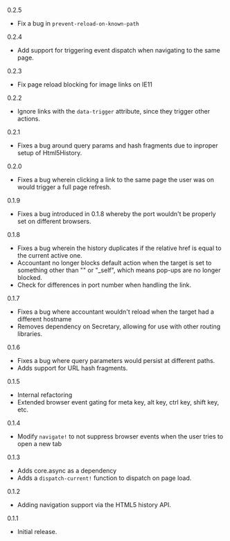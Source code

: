 0.2.5
 * Fix a bug in `prevent-reload-on-known-path`

0.2.4
 * Add support for triggering event dispatch when navigating to the same page.

0.2.3
 * Fix page reload blocking for image links on IE11

0.2.2
 * Ignore links with the `data-trigger` attribute, since they trigger other actions.

0.2.1
 * Fixes a bug around query params and hash fragments due to inproper setup of Html5History.

0.2.0
 * Fixes a bug wherein clicking a link to the same page the user was on would trigger a full page refresh.

0.1.9
 * Fixes a bug introduced in 0.1.8 whereby the port wouldn't be properly set on different browsers.

0.1.8
 * Fixes a bug wherein the history duplicates if the relative href is equal to the current active one.
 * Accountant no longer blocks default action when the target is set to something other than "" or "\_self", which means pop-ups are no longer blocked.
 * Check for differences in port number when handling the link.

0.1.7
 * Fixes a bug where accountant wouldn't reload when the target had a different
 hostname
 * Removes dependency on Secretary, allowing for use with other routing
 libraries.

0.1.6
 * Fixes a bug where query parameters would persist at different paths.
 * Adds support for URL hash fragments.

0.1.5
 * Internal refactoring
 * Extended browser event gating for meta key, alt key, ctrl key, shift key, etc.

0.1.4
 * Modify `navigate!` to not suppress browser events when the user tries to open a new tab

0.1.3
 * Adds core.async as a dependency
 * Adds a `dispatch-current!` function to dispatch on page load.

0.1.2
 * Adding navigation support via the HTML5 history API.

0.1.1
 * Initial release.
